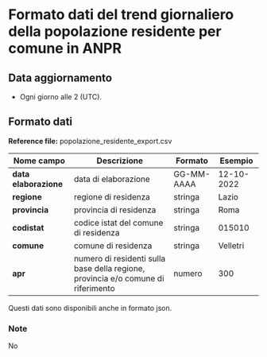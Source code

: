 # Formato dati del trend giornaliero della popolazione residente per comune in ANPR 

## Data aggiornamento
- Ogni giorno alle 2 (UTC). 

## Formato dati

**Reference file:** popolazione_residente_export.csv<br>

| Nome campo                  | Descrizione                       | Formato                       | Esempio             |
|-----------------------------|-----------------------------------|-------------------------------|---------------------|
| **data elaborazione**       | data di elaborazione             | GG-MM-AAAA                   | 12-10-2022       |
| **regione**  | regione di residenza |   stringa     |         Lazio        |
| **provincia**      | provincia di residenza|   stringa | Roma               |
| **codistat**      | codice istat del comune di residenza| stringa             | 015010             |
| **comune**      | comune di residenza| stringa             | Velletri             |
| **apr**      | numero di residenti sulla base della regione, provincia e/o comune di riferimento| numero             | 300             |


Questi dati sono disponibili anche in formato json.

### Note
No